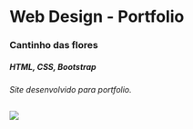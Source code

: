 # Web Design - Portfolio
### Cantinho das flores
##### HTML, CSS, Bootstrap
*Site desenvolvido para portfolio.*
##
##
![](https://github.com/jenifferazevedo/catinho-das-flores/blob/master/img/cantinho-das-flores.png)

